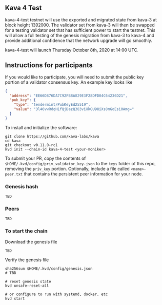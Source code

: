 ## Kava 4 Test

kava-4-test testnet will use the exported and migrated state from kava-3 at block height 1392000. The validator set from kava-3 will then be swapped for a testing validator set that has sufficient power to start the testnet. This will allow a full testing of the genesis migration from kava-3 to kava-4 and provide additional confidence that the network upgrade will go smoothly.

kava-4-test will launch Thursday October 8th, 2020 at 14:00 UTC.

## Instructions for participants

If you would like to participate, you will need to submit the public key portion of a validator consensus key. An example key looks like

```json
{
  "address": "EE66D876DA7C92FB8A829E3F28DFD04C64236D21",
  "pub_key": {
    "type": "tendermint/PubKeyEd25519",
    "value": "3l46vwRdqH1fQjDazQ303viXkOU98iXs0mGoEsi0Amg="
  }
}
```

To install and initialize the software:

```
git clone https://github.com/kava-labs/kava
cd kava
git checkout v0.11.0-rc1
kvd init --chain-id kava-4-test <your-moniker>
```

To submit your PR, copy the contents of `$HOME/.kvd/config/priv_validator_key.json` to the `keys` folder of this repo, removing the `priv_key` portion. Optionally, include a file called `<name>-peer.txt` that contains the persistent peer information for your node.


### Genesis hash

```
TBD
```

### Peers

```
TBD
```

### To start the chain

Download the genesis file

```
TBD
```

Verify the genesis file

```
sha256sum $HOME/.kvd/config/genesis.json
# TBD
```

```
# reset genesis state
kvd unsafe-reset-all
```

```
# or configure to run with systemd, docker, etc
kvd start
```
